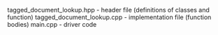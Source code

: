 tagged_document_lookup.hpp - header file (definitions of classes and function)
tagged_document_lookup.cpp - implementation file (function bodies)
main.cpp - driver code

